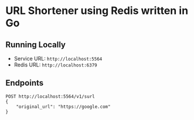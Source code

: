# URL Shortener using Redis written in Go

## Running Locally
- Service URL: `http://localhost:5564`
- Redis URL: `http://localhost:6379`

## Endpoints
```
POST http://localhost:5564/v1/surl
{
    "original_url": "https://google.com"
}
```

